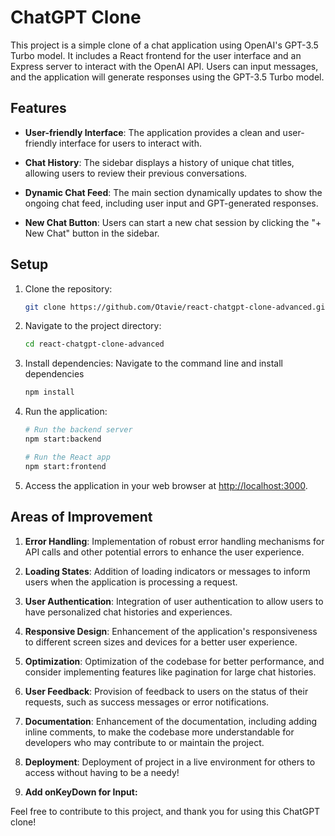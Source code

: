 # ChatGPT Clone

This project is a simple clone of a chat application using OpenAI's GPT-3.5 Turbo model. It includes a React frontend for the user interface and an Express server to interact with the OpenAI API. Users can input messages, and the application will generate responses using the GPT-3.5 Turbo model.

## Features

- **User-friendly Interface**: The application provides a clean and user-friendly interface for users to interact with.

- **Chat History**: The sidebar displays a history of unique chat titles, allowing users to review their previous conversations.

- **Dynamic Chat Feed**: The main section dynamically updates to show the ongoing chat feed, including user input and GPT-generated responses.

- **New Chat Button**: Users can start a new chat session by clicking the "+ New Chat" button in the sidebar.

## Setup

1. Clone the repository:

   ```bash
   git clone https://github.com/Otavie/react-chatgpt-clone-advanced.git
   ```

2. Navigate to the project directory:

   ```bash
   cd react-chatgpt-clone-advanced
   ```

3. Install dependencies:
   Navigate to the command line and install dependencies

   ```bash
   npm install
   ```

4. Run the application:

   ```bash
   # Run the backend server
   npm start:backend

   # Run the React app
   npm start:frontend
   ```

5. Access the application in your web browser at [http://localhost:3000](http://localhost:3000).

## Areas of Improvement

1. **Error Handling**: Implementation of robust error handling mechanisms for API calls and other potential errors to enhance the user experience.

2. **Loading States**: Addition of loading indicators or messages to inform users when the application is processing a request.

3. **User Authentication**: Integration of user authentication to allow users to have personalized chat histories and experiences.

4. **Responsive Design**: Enhancement of the application's responsiveness to different screen sizes and devices for a better user experience.

5. **Optimization**: Optimization of the codebase for better performance, and consider implementing features like pagination for large chat histories.

6. **User Feedback**: Provision of feedback to users on the status of their requests, such as success messages or error notifications.

7. **Documentation**: Enhancement of the documentation, including adding inline comments, to make the codebase more understandable for developers who may contribute to or maintain the project.

8. **Deployment**: Deployment of project in a live environment for others to access without having to be a needy!

9. **Add onKeyDown for Input:**

Feel free to contribute to this project, and thank you for using this ChatGPT clone!

